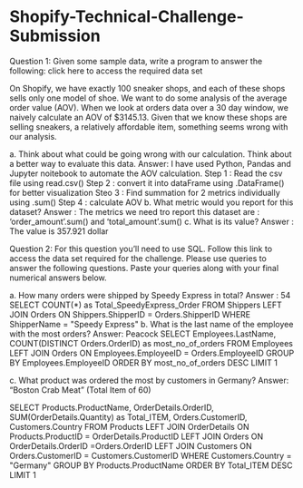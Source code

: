 # Shopify-Technical-Challenge-Submission


Question 1: Given some sample data, write a program to answer the following: click here to access the required data set

On Shopify, we have exactly 100 sneaker shops, and each of these shops sells only one model of shoe. We want to do some analysis of the average order value (AOV). When we look at orders data over a 30 day window, we naively calculate an AOV of $3145.13. Given that we know these shops are selling sneakers, a relatively affordable item, something seems wrong with our analysis. 

a.	Think about what could be going wrong with our calculation. Think about a better way to evaluate this data. 
Answer: I have used Python, Pandas and Jupyter noitebook to automate the AOV calculation.
Step 1 : Read the csv file using  read.csv()
Step 2 : convert it into dataFrame using .DataFrame() for better visualization
Steo 3 : Find summation for 2 metrics individually using .sum()
Step 4 : calculate AOV 
b.	What metric would you report for this dataset?
Answer : The metrics we need tro report this dataset are : ‘order_amount’.sum() and ‘total_amount’.sum()
c.	What is its value?
Answer : The value is 357.921 dollar


Question 2: For this question you’ll need to use SQL. Follow this link to access the data set required for the challenge. Please use queries to answer the following questions. Paste your queries along with your final numerical answers below.

a.	How many orders were shipped by Speedy Express in total?
Answer : 54
SELECT COUNT(*) as Total_SpeedyExpress_Order
FROM Shippers 
LEFT JOIN Orders 
ON Shippers.ShipperID = Orders.ShipperID
WHERE ShipperName = "Speedy Express"
b.	What is the last name of the employee with the most orders?
Answer:  Peacock
SELECT Employees.LastName, COUNT(DISTINCT Orders.OrderID) as most_no_of_orders
FROM Employees 
LEFT JOIN Orders 
ON Employees.EmployeeID = Orders.EmployeeID
GROUP BY Employees.EmployeeID
ORDER BY most_no_of_orders DESC
LIMIT 1

c.	What product was ordered the most by customers in Germany?
Answer: “Boston Crab Meat” (Total Item of 60)

SELECT Products.ProductName, OrderDetails.OrderID, SUM(OrderDetails.Quantity) as Total_ITEM, Orders.CustomerID, Customers.Country
FROM Products 
LEFT JOIN OrderDetails 
ON Products.ProductID = OrderDetails.ProductID
LEFT JOIN Orders 
ON OrderDetails.OrderID =Orders.OrderID
LEFT JOIN Customers 
ON Orders.CustomerID = Customers.CustomerID
WHERE Customers.Country = "Germany"
GROUP BY Products.ProductName
ORDER BY Total_ITEM DESC
LIMIT 1
